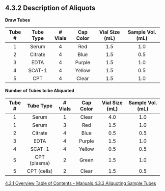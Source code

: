 ## 4.3.2 Description of Aliquots

**Draw Tubes**

| Tube # | Tube Type | # Vials | Cap Color | Vial Size (mL) | Sample Vol. (mL) |
|:------:|:---------:|:-------:|:---------:|:--------------:|:----------------:|
| 1      | Serum     | 4       | Red       | 1.5            | 1.0              |
| 2      | Citrate   | 4       | Blue      | 1.5            | 0.5              |
| 3      | EDTA      | 4       | Purple    | 1.5            | 1.0              |
| 4      | SCAT-1    | 4       | Yellow    | 1.5            | 0.5              |
| 5      | CPT       | 4       | Clear     | 1.5            | 1.0              |


**Number of Tubes to be Aliquoted**

| Tube # | Tube Type    | # Vials | Cap Color | Vial Size (mL) | Sample Vol. (mL) |
|:------:|:------------:|:-------:|:---------:|:--------------:|:----------------:|
| 1      | Serum        | 1       | Clear     | 4.0            | 1.0              |
| 1      | Serum        | 3       | Red       | 1.5            | 1.0              |
| 2      | Citrate      | 4       | Blue      | 0.5            | 0.5              |
| 3      | EDTA         | 4       | Purple    | 1.5            | 1.0              |
| 4      | SCAT-1       | 4       | Yellow    | 0.5            | 0.5              |
| 5      | CPT (plasma) | 2       | Green     | 1.5            | 1.0              |
| 5      | CPT (cells)  | 2       | Clear     | 1.5            | 0.5              |


<div class="center">
<div class="btn-group">
  <a href=":pages_path:/manuals/blood-collection-processing/4-03-01-processing-overview.md" class="btn btn-default">
    <span class="glyphicon glyphicon-chevron-left"></span>
    4.3.1 Overview
  </a>

  <a href=":pages_path:/manuals/manual-toc.md" class="btn btn-default">
    <span class="glyphicon glyphicon-chevron-up"></span>
    Table of Contents - Manuals
  </a>

  <a href=":pages_path:/manuals/blood-collection-processing/4-03-03-aliquoting-sample-tubes.md" class="btn btn-success">
    4.3.3 Aliquoting Sample Tubes
    <span class="glyphicon glyphicon-chevron-right"></span>
  </a>
</div>
</div>
